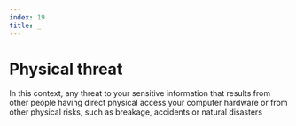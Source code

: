 ```yaml
---
index: 19
title: _
---
```

# Physical threat

In this context, any threat to your sensitive information that results from other people having direct physical access your computer hardware or from other physical risks, such as breakage, accidents or natural disasters